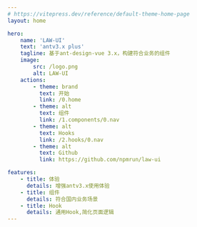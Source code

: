 ```yaml
---
# https://vitepress.dev/reference/default-theme-home-page
layout: home

hero:
    name: 'LAW-UI'
    text: 'antv3.x plus'
    tagline: 基于ant-design-vue 3.x，构建符合业务的组件
    image:
        src: /logo.png
        alt: LAW-UI
    actions:
        - theme: brand
          text: 开始
          link: /0.home
        - theme: alt
          text: 组件
          link: /1.components/0.nav
        - theme: alt
          text: Hooks
          link: /2.hooks/0.nav
        - theme: alt
          text: Github
          link: https://github.com/npmrun/law-ui

features:
    - title: 体验
      details: 增强antv3.x使用体验
    - title: 组件
      details: 符合国内业务场景
    - title: Hook
      details: 通用Hook,简化页面逻辑
---
```


<style>
    .VPFeatures.VPHomeFeatures .items .item{
        width: 100%;
    }
    @media (min-width: 640px){
        .VPFeatures.VPHomeFeatures .items .item{
            width: calc(100% / 2);
        }
    }
    @media (min-width: 768px){
        .VPFeatures.VPHomeFeatures .items .item{
            width: calc(100% / 3);
        }
    }

    :root {
        --vp-home-hero-name-color: transparent;
        --vp-home-hero-name-background: linear-gradient(120deg, #bd34fe, #41d1ff);

        --vp-home-hero-image-background-image: url(/favicon.svg);
        --vp-home-hero-image-filter: blur(40px)
    }
    @media (min-width: 640px) {
        :root {
            --vp-home-hero-image-filter: blur(56px)
        }
    }

    @media (min-width: 960px) {
        :root {
            --vp-home-hero-image-filter: blur(72px)
        }
    }
</style>
